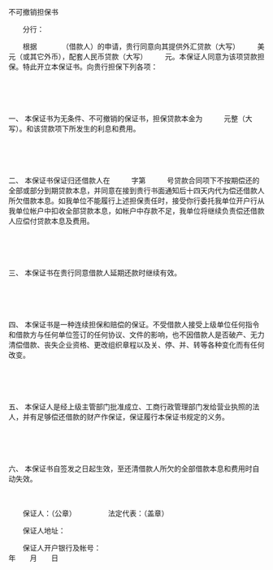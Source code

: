 



不可撤销担保书



 

　　分行：

　　根据　　　　（借款人）的申请，贵行同意向其提供外汇贷款（大写）　　　美元（或其它外币），配套人民币贷款（大写）　　　元。本保证人同意为该项贷款担保。特此开立本保证书。向贵行担保下列各项：

　　

　　

一、
本保证书为无条件、不可撤销的保证书，担保贷款本金为　　　元整（大写）。和该贷款项下所发生的利息和费用。

　　

　　

二、
本保证书保证归还借款人在　　　字第　　　号贷款合同项下不按期偿还的全部或部分到期贷款本息，并同意在接到贵行书面通知后十四天内代为偿还借款人所欠借款本息。如我单位不能履行上述担保责任时，接受你行委托我单位开户行从我单位帐户中扣收全部贷款本息，如帐户中存款不足，我单位将继续负责偿还借款人应偿付贷款本息及费用。

　　

　　

三、
本保证书在贵行同意借款人延期还款时继续有效。

　　

　　

四、
本保证书是一种连续担保和赔偿的保证。不受借款人接受上级单位任何指令和借款方与任何单位签订的任何协议、文件的影响，也不因借款人是否破产、无力清偿借款、丧失企业资格、更改组织章程以及关、停、并、转等各种变化而有任何改变。

　　

　　

五、
本保证人是经上级主管部门批准成立、工商行政管理部门发给营业执照的法人，并有足够偿还借款的财产作保证，保证履行本保证书规定的义务。

　　

　　

六、
本保证书自签发之日起生效，至还清借款人所欠的全部借款本息和费用时自动失效。

　　

　　保证人：（公章）　　　　　法定代表：（盖章）

　　保证人地址：

　　保证人开户银行及帐号：　　　　　　　　　　　　　　　　　　　　　　　　　　　　年　　月　　日